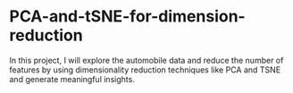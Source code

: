 # PCA-and-tSNE-for-dimension-reduction
In this project, I will explore the automobile data and reduce the number of features by using dimensionality reduction techniques like PCA and TSNE and generate meaningful insights. 
